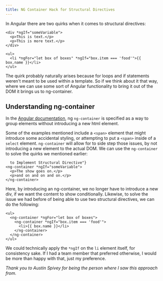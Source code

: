 ```yaml
---
title: NG Container Hack for Structural Directives
---
```

In Angular there are two quirks when it comes to structural directives:

```{caption="Quirk
<div *ngIf="someVariable">
  <p>This is text.</p>
  <p>This is more text.</p>
</div>
```

```{caption="Quirk
<ul>
  <li *ngFor="let box of boxes" *ngIf="box.item === 'food'">{{ box.name }}</li>
</ul>
```

The quirk probably naturally arises because for loops and if statements
weren't meant to be used within a template. So if we think about it that
way, where we can use some sort of Angular functionality to bring it out
of the DOM it brings us to ng-container.

## Understanding ng-container

In the [Angular
documentation](https://angular.io/guide/structural-directives#group-sibling-elements-with-ng-container),
ng `ng-container` is specified as a way to group elements without
introducing a new html element.

Some of the examples mentioned include a `<span>` element that might
introduce some accidental styling, or attempting to put a `<span>`
inside of a `select` element. `ng-container` will allow for to side step
those issues, by not introducing a new element to the actual DOM. We can
use the `ng-container` to solve the quirks we mentioned earlier:

```{caption="Solution
  to Implement Structural Directive"}
<ng-container *ngIf="someVariable">
  <p>The show goes on.</p>
  <p>and on and on and on.</p>
</ng-container>
```

Here, by introducing an ng-container, we no longer have to introduce a
new div, if we want the content to show conditionally. Likewise, to
solve the issue we had before of being able to use two structural
directives, we can do the following:

```{caption="Solution
<ul>
  <ng-container *ngFor="let box of boxes">
    <ng-container *ngIf="box.item === 'food'">
      <li>{{ box.name }}</li>
    </ng-container>
  </ng-container>
</ul>  
```

We could technically apply the `*ngIf` on the `li` element itself, for
consistency sake. If I had a team member that preferred otherwise, I
would be more than happy with that, just my preference.

*Thank you to Austin Spivey for being the person where I saw this
approach from.*